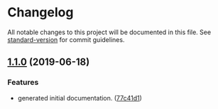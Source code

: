 # Changelog

All notable changes to this project will be documented in this file. See [standard-version](https://github.com/conventional-changelog/standard-version) for commit guidelines.

## [1.1.0](https://github.com/bafxyz/u-code/compare/v1.0.0...v1.1.0) (2019-06-18)


### Features

* generated initial documentation. ([77c41d1](https://github.com/bafxyz/u-code/commit/77c41d1))
